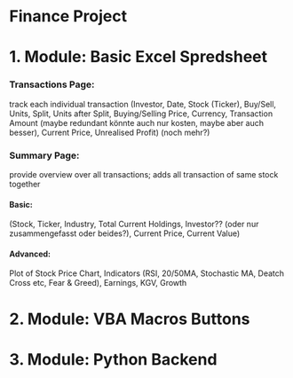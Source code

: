 # Finance Project

# 1. Module: Basic Excel Spredsheet

### Transactions Page:
track each individual transaction (Investor, Date, Stock (Ticker), Buy/Sell, Units, Split, Units after Split,
Buying/Selling Price, Currency, Transaction Amount (maybe redundant könnte auch nur kosten, maybe aber auch besser),
Current Price, Unrealised Profit) (noch mehr?)
  
### Summary Page:
provide overview over all transactions; adds all transaction of same stock together
  
#### Basic: 
(Stock, Ticker, Industry, Total Current Holdings, Investor?? (oder nur zusammengefasst oder beides?), Current Price, Current Value)

#### Advanced: 
Plot of Stock Price Chart, Indicators (RSI, 20/50MA, Stochastic MA, Deatch Cross etc, Fear & Greed),
Earnings, KGV, Growth

# 2. Module: VBA Macros Buttons

# 3. Module: Python Backend
